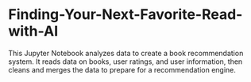 # Finding-Your-Next-Favorite-Read-with-AI
This Jupyter Notebook analyzes data to create a book recommendation system. It reads data on books, user ratings, and user information, then cleans and merges the data to prepare for a recommendation engine.
